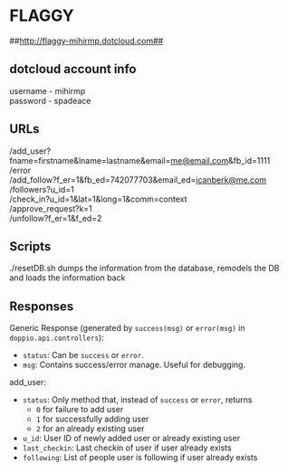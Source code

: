 # FLAGGY #
##http://flaggy-mihirmp.dotcloud.com##


## dotcloud account info ##
username - mihirmp
<br />
password - spadeace

## URLs ##
  /add_user?fname=firstname&lname=lastname&email=me@email.com&fb_id=1111
  <br />
  /error
  <br />
  /add_follow?f_er=1&fb_ed=742077703&email_ed=icanberk@me.com
  <br />
  /followers?u_id=1
  <br />
  /check_in?u_id=1&lat=1&long=1&comm=context
  <br />
  /approve_request?k=1
  <br />
  /unfollow?f_er=1&f_ed=2

## Scripts ##
./resetDB.sh dumps the information from the database, remodels the DB and loads the information back

## Responses ##

Generic Response (generated by `success(msg)` or `error(msg)` in `doppio.api.controllers`):

- `status`: Can be `success` or `error`.
- `msg`: Contains success/error manage. Useful for debugging.

add_user:

- `status`: Only method that, instead of `success` or `error`, returns
  * `0` for failure to add user
  * `1` for successfully adding user
  * `2` for an already existing user
- `u_id`: User ID of newly added user or already existing user
- `last_checkin`: Last checkin of user if user already exists
- `following`: List of people user is following if user already exists